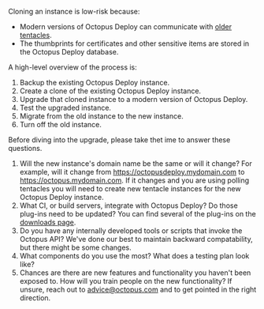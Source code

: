 Cloning an instance is low-risk because:

- Modern versions of Octopus Deploy can communicate with [older tentacles](docs/support/compatibility).
- The thumbprints for certificates and other sensitive items are stored in the Octopus Deploy database.  

A high-level overview of the process is:

1. Backup the existing Octopus Deploy instance.
1. Create a clone of the existing Octopus Deploy instance.
2. Upgrade that cloned instance to a modern version of Octopus Deploy.
3. Test the upgraded instance.
4. Migrate from the old instance to the new instance.
5. Turn off the old instance.

Before diving into the upgrade, please take thet ime to answer these questions.

1. Will the new instance's domain name be the same or will it change?  For example, will it change from https://octopusdeploy.mydomain.com to https://octopus.mydomain.com.  If it changes and you are using polling tentacles you will need to create new tentacle instances for the new Octopus Deploy instance.
2. What CI, or build servers, integrate with Octopus Deploy?  Do those plug-ins need to be updated?  You can find several of the plug-ins on the [downloads page](https://octopus.com/downloads).
3. Do you have any internally developed tools or scripts that invoke the Octopus API?  We've done our best to maintain backward compatability, but there might be some changes.  
4. What components do you use the most?  What does a testing plan look like? 
5. Chances are there are new features and functionality you haven't been exposed to.  How will you train people on the new functionality?  If unsure, reach out to advice@octopus.com and to get pointed in the right direction.